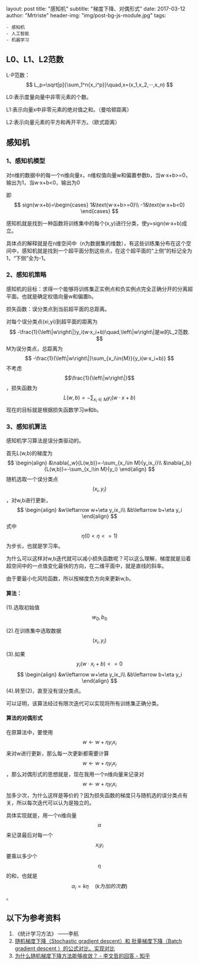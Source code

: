 layout:     post
title:      "感知机"
subtitle:   "梯度下降、对偶形式"
date:       2017-03-12
author:     "Mrtriste"
header-img: "img/post-bg-js-module.jpg"
tags:

    - 感知机
    - 人工智能
    - 机器学习
## L0、L1、L2范数

L-P范数：
$$
L_p=\sqrt[p]{\sum_1^n{x_i^p}}\quad,x=(x_1,x_2,···,x_n)
$$


L0:表示度量向量中非零元素的个数。

L1:表示向量x中非零元素的绝对值之和。（曼哈顿距离）

L2:表示向量元素的平方和再开平方。（欧式距离）



## 感知机

### 1、感知机模型

对n维的数据中的每一个n维向量x，n维权值向量w和偏置参数b，当w·x+b>=0，输出为1，当w·x+b<0，输出为0

即
$$
sign(w·x+b)=\begin{cases}
1&\text{w·x+b>=0}\\
-1&\text{w·x+b<0}
\end{cases}
$$

感知机就是找到一种函数将训练集中的每个(x,y)进行分类，使y=sign(w·x+b)成立。

具体点的解释就是在n维空间中（n为数据集的维数），有这些训练集分布在这个空间中，感知机就是找到一个超平面分割这些点，在这个超平面的“上侧”的标记全为1，“下侧”全为-1。

### 2、感知机策略

感知机的目标：求得一个能够将训练集正实例点和负实例点完全正确分开的分离超平面。也就是确定权值向量w和偏置b。

损失函数：误分类点到当前超平面的总距离。

对每个误分类点(xi,yi)到超平面的距离为
$$
-\frac{1}{\left\|w\right\|}y_i(w·x_i+b)\quad,\left\|w\right\|是w的L_2范数.
$$
M为误分类点，总距离为
$$
-\frac{1}{\left\|w\right\|}\sum_{x_i\in{M}}{y_i(w·x_i+b)}
$$
不考虑$$\frac{1}{\left\|w\right\|}$$，损失函数为
$$
L(w,b)=-\sum_{x_i\in{M}}{y_i(w·x+b)}
$$
现在的目标就是根据损失函数学习w和b。



### 3、感知机算法

感知机学习算法是误分类驱动的。

首先L(w,b)的梯度为
$$
\begin{align}
&\nabla{_w}{L(w,b)}=-\sum_{x_i\in M}{y_ix_i}\\
&\nabla{_b}{L(w,b)}=-\sum_{x_i\in M}{y_i}
\end{align}
$$
随机选取一个误分类点$$(x_i,y_i)$$，对w,b进行更新，
$$
\begin{align}
&w\leftarrow w+\eta y_ix_i\\
&b\leftarrow  b+\eta y_i
\end{align}
$$
式中$$\eta(0<\eta<=1)$$为步长，也就是学习率。

为什么可以这样对w,b迭代就可以减小损失函数呢？可以这么理解，梯度就是沿着超空间中的一点值变化最快的方向，在二维平面中，就是直线的斜率。

由于要最小化风险函数，所以按梯度负方向来更新w,b。

#### 算法：

(1).选取初始值$$w_0,b_0$$

(2).在训练集中选取数据$$(x_i,y_i)$$

(3).如果$$y_i(w·x_i+b)<=0$$
$$
\begin{align}
&w\leftarrow w+\eta y_ix_i\\
&b\leftarrow  b+\eta y_i
\end{align}
$$
(4).转至(2)，直至没有误分类点。



可以证明，该算法经过有限次迭代可以实现将所有训练集正确分类。



#### 算法的对偶形式

在原算法中，要使用$$w\leftarrow w+\eta y_ix_i$$来对w进行更新，那么每一次更新都需要计算$$w\leftarrow w+\eta y_ix_i$$，那么对偶形式的思想就是，现在我用一个n维向量来记录对$$w\leftarrow w+\eta y_ix_i$$加多少次，为什么这样是等价的？因为损失函数的梯度只与随机选的误分类点有关，所以每次迭代可以认为是独立的。

具体实现就是，用一个n维向量$$\alpha$$来记录最后对每一个$$x_iy_i$$要乘以多少个$$\eta$$的和，也就是$$\alpha _i=k\eta \quad (k为加的次数)$$。





## 以下为参考资料

1. 《统计学习方法》     ——李航
2. [随机梯度下降（Stochastic gradient descent）和 批量梯度下降（Batch gradient descent ）的公式对比、实现对比](http://blog.csdn.net/lilyth_lilyth/article/details/8973972)
3. [为什么随机梯度下降方法能够收敛？ - 李文哲的回答 - 知乎](https://www.zhihu.com/question/27012077/answer/122359602)

